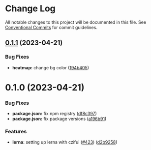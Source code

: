 # Change Log

All notable changes to this project will be documented in this file.
See [Conventional Commits](https://conventionalcommits.org) for commit guidelines.

## [0.1.1](https://github.com/chanzuckerberg/sci-components/compare/@czi-sds/data-viz@0.1.0...@czi-sds/data-viz@0.1.1) (2023-04-21)

### Bug Fixes

- **heatmap:** change bg color ([194b405](https://github.com/chanzuckerberg/sci-components/commit/194b40588ac7db40ae10a0dfb76c0319c4046a28))

# 0.1.0 (2023-04-21)

### Bug Fixes

- **package.json:** fix npm registry ([df8c397](https://github.com/chanzuckerberg/sci-components/commit/df8c397feae7814dfacc48111f581e685992bf4e))
- **package.json:** fix package versions ([a196b91](https://github.com/chanzuckerberg/sci-components/commit/a196b9119dfe72ce46c086359940f7d000a453d3))

### Features

- **lerna:** setting up lerna with czifui ([#423](https://github.com/chanzuckerberg/sci-components/issues/423)) ([d2b9258](https://github.com/chanzuckerberg/sci-components/commit/d2b925879c1d3c5b1d0c135fd76ef58d9d2d9f63))
